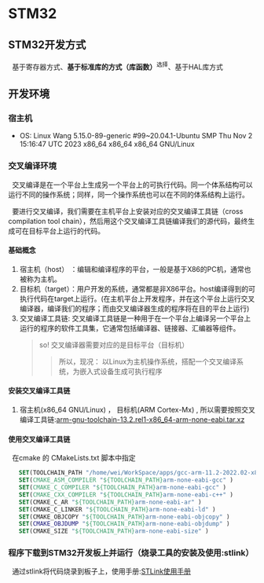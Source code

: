 # STM32

## STM32开发方式
&nbsp;&nbsp;基于寄存器方式、**基于标准库的方式（库函数）**<sup>选择</sup>、基于HAL库方式


## 开发环境
### 宿主机
+ OS: Linux Wang 5.15.0-89-generic #99~20.04.1-Ubuntu SMP Thu Nov 2 15:16:47 UTC 2023 x86_64 x86_64 x86_64 GNU/Linux

### 交叉编译环境
&nbsp;&nbsp;交叉编译是在一个平台上生成另一个平台上的可执行代码。同一个体系结构可以运行不同的操作系统；同样，同一个操作系统也可以在不同的体系结构上运行。

&nbsp;&nbsp;要进行交叉编译，我们需要在主机平台上安装对应的交叉编译工具链（cross compilation tool chain），然后用这个交叉编译工具链编译我们的源代码，最终生成可在目标平台上运行的代码。

#### 基础概念
1. 宿主机（host） ：编辑和编译程序的平台，一般是基于X86的PC机，通常也被称为主机。
2. 目标机（target）：用户开发的系统，通常都是非X86平台。host编译得到的可执行代码在target上运行。(在主机平台上开发程序，并在这个平台上运行交叉编译器，编译我们的程序；而由交叉编译器生成的程序将在目的平台上运行)
3. 交叉编译工具链: 交叉编译工具链是一种用于在一个平台上编译另一个平台上运行的程序的软件工具集，它通常包括编译器、链接器、汇编器等组件。
   > so! 交叉编译器需要对应的是目标平台（目标机）
     >> 所以，现况： 以Linux为主机操作系统，搭配一个交叉编译系统，为嵌入式设备生成可执行程序

#### 安装交叉编译工具链
1. 宿主机(x86_64 GNU/Linux) ， 目标机(ARM Cortex-Mx) , 所以需要按照交叉编译工具链:[arm-gnu-toolchain-13.2.rel1-x86_64-arm-none-eabi.tar.xz](https://developer.arm.com/downloads/-/arm-gnu-toolchain-downloads)

#### 使用交叉编译工具链
&nbsp;&nbsp;在cmake 的 CMakeLists.txt 脚本中指定
 ```cmake
    SET(TOOLCHAIN_PATH "/home/wei/WorkSpace/apps/gcc-arm-11.2-2022.02-x86_64-arm-none-eabi/bin/")
    SET(CMAKE_ASM_COMPILER "${TOOLCHAIN_PATH}arm-none-eabi-gcc" )
    SET(CMAKE_C_COMPILER "${TOOLCHAIN_PATH}arm-none-eabi-gcc" )
    SET(CMAKE_CXX_COMPILER "${TOOLCHAIN_PATH}arm-none-eabi-c++" )
    SET(CMAKE_C_AR "${TOOLCHAIN_PATH}arm-none-eabi-ar" )
    SET(CMAKE_C_LINKER "${TOOLCHAIN_PATH}arm-none-eabi-ld" )
    SET(CMAKE_OBJCOPY "${TOOLCHAIN_PATH}arm-none-eabi-objcopy" )
    SET(CMAKE_OBJDUMP "${TOOLCHAIN_PATH}arm-none-eabi-objdump" )
    SET(CMAKE_SIZE "${TOOLCHAIN_PATH}arm-none-eabi-size" )
 ```

 ### 程序下载到STM32开发板上并运行（烧录工具的安装及使用:stlink）
&nbsp;&nbsp;通过stlink将代码烧录到板子上，使用手册:[STLink使用手册](000.STM32/001.STLink/001.Service_Manual)
